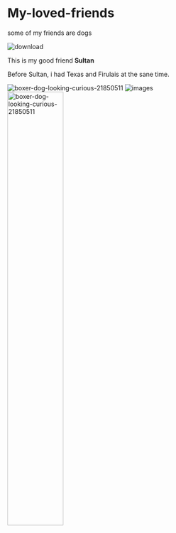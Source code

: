 # My-loved-friends
some of my friends are dogs

![download](https://user-images.githubusercontent.com/112630668/208242773-954d5f4d-61a3-4fa8-b18b-7092d6bb6628.jpeg)

This is my good friend **Sultan**

Before Sultan, i had Texas and Firulais at the sane time.

![boxer-dog-looking-curious-21850511](https://user-images.githubusercontent.com/112630668/208299403-b43e9cdc-afd2-4c16-abba-88a7ae576614.jpg)
![images](https://user-images.githubusercontent.com/112630668/208299466-a5c19664-0c29-4cd7-a00e-d75c5cbc532e.jpeg)
<img src="boxer-dog-looking-curious-21850511" alt="boxer-dog-looking-curious-21850511" width="50%"/>
